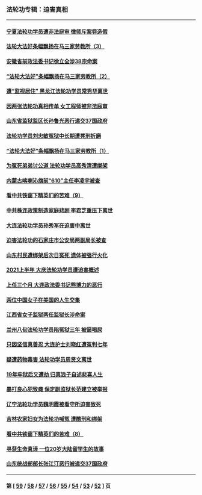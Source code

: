 ### 法轮功专辑：迫害真相
---
#### [宁夏法轮功学员遭非法庭审 律师斥案卷造假](../../pages/nf4379/n13173759.md?08200430) 
#### [法轮大法好条幅飘扬在马三家劳教所（3）](../../pages/nf4379/n13166781.md?08200430) 
#### [安徽省前政法委书记徐立全涉38宗命案](../../pages/nf4379/n13171157.md?08200430) 
#### [“法轮大法好”条幅飘扬在马三家劳教所（2）](../../pages/nf4379/n13162911.md?08200430) 
#### [遭“监视居住” 黑龙江法轮功学员常秀华离世](../../pages/nf4379/n13170660.md?08200430) 
#### [因两张法轮功真相传单 女工程师被非法庭审](../../pages/nf4379/n13168519.md?08200430) 
#### [山东省监狱监区长孙鲁光恶行递交37国政府](../../pages/nf4379/n13168819.md?08200430) 
#### [法轮功学员刘忠敏冤狱中长期遭凳刑折磨](../../pages/nf4379/n13168022.md?08200430) 
#### [“法轮大法好”条幅飘扬在马三家劳教所（1）](../../pages/nf4379/n13162779.md?08200430) 
#### [为冤死弟弟讨公道 法轮功学员高秀清遭绑架](../../pages/nf4379/n13165676.md?08200430) 
#### [内蒙古喀喇沁旗前“610”主任李凌宇被查](../../pages/nf4379/n13166454.md?08200430) 
#### [看中共铁窗下精英们的苦难（9）](../../pages/nf4379/n13163911.md?08200430) 
#### [中共株连政策制造家庭悲剧 李君芝重压下离世](../../pages/nf4379/n13163660.md?08200430) 
#### [大连法轮功学员孙秀军在迫害中离世](../../pages/nf4379/n13163546.md?08200430) 
#### [迫害法轮功的石家庄市公安局两副局长被查](../../pages/nf4379/n13160627.md?08200430) 
#### [山东村民遭绑架后次日冤死 遗体被强行火化](../../pages/nf4379/n13161947.md?08200430) 
#### [2021上半年 大庆法轮功学员遭迫害概述](../../pages/nf4379/n13160165.md?08200430) 
#### [上任三个月 大连政法委书记熊博力的恶行](../../pages/nf4379/n13157876.md?08200430) 
#### [两位中国女子在美国的人生交集](../../pages/nf4379/n13156138.md?08200430) 
#### [江西省女子监狱两任监狱长涉命案](../../pages/nf4379/n13157475.md?08200430) 
#### [兰州八旬法轮功学员陷冤狱三年 被逼喝尿](../../pages/nf4379/n13155668.md?08200430) 
#### [只因坚信真善忍 大连护士刘晓红遭冤判七年](../../pages/nf4379/n13155547.md?08200430) 
#### [疑遭药物毒害 法轮功学员周贤文离世](../../pages/nf4379/n13154959.md?08200430) 
#### [19年牢狱后又遭劫 归真浪子自述悲喜人生](../../pages/nf4379/n13152646.md?08200430) 
#### [暴打良心犯致瘫 保定副监狱长范建立被举报](../../pages/nf4379/n13153331.md?08200430) 
#### [辽宁法轮功学员魏明霞被看守所迫害致死](../../pages/nf4379/n13152242.md?08200430) 
#### [吉林农家妇女为法轮功喊冤 遭酷刑和绑架](../../pages/nf4379/n13150518.md?08200430) 
#### [看中共铁窗下精英们的苦难（8）](../../pages/nf4379/n13149851.md?08200430) 
#### [寻获生命真谛 一位20岁大陆留学生的故事](../../pages/nf4379/n13151318.md?08200430) 
#### [山东统战部部长张江汀恶行被递交37国政府](../../pages/nf4379/n13143951.md?08200430) 

---
#### 第 [ [59](./59.md?08200430) / [58](./58.md?08200430) / [57](./57.md?08200430) / [56](./56.md?08200430) / [55](./55.md?08200430) / [54](./54.md?08200430) / [53](./53.md?08200430) / [52](./52.md?08200430) ] 页
